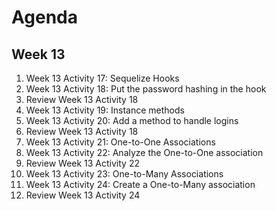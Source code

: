 # Agenda

## Week 13

1. Week 13 Activity 17: Sequelize Hooks
1. Week 13 Activity 18: Put the password hashing in the hook
1. Review Week 13 Activity 18
1. Week 13 Activity 19: Instance methods
1. Week 13 Activity 20: Add a method to handle logins
1. Review Week 13 Activity 18
1. Week 13 Activity 21: One-to-One Associations
1. Week 13 Activity 22: Analyze the One-to-One association
1. Review Week 13 Activity 22
1. Week 13 Activity 23: One-to-Many Associations
1. Week 13 Activity 24: Create a One-to-Many association
1. Review Week 13 Activity 24

